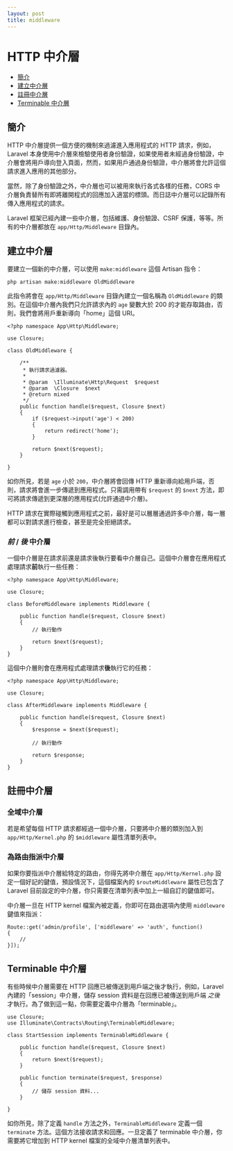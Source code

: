 ```yaml
---
layout: post
title: middleware
---
```

# HTTP 中介層

- [簡介](#introduction)
- [建立中介層](#defining-middleware)
- [註冊中介層](#registering-middleware)
- [Terminable 中介層](#terminable-middleware)

<a name="introduction"></a>
## 簡介

HTTP 中介層提供一個方便的機制來過濾進入應用程式的 HTTP 請求，例如，Laravel 本身使用中介層來檢驗使用者身份驗證，如果使用者未經過身份驗證，中介層會將用戶導向登入頁面，然而，如果用戶通過身份驗證，中介層將會允許這個請求進入應用的其他部分。

當然，除了身份驗證之外，中介層也可以被用來執行各式各樣的任務，CORS 中介層負責替所有即將離開程式的回應加入適當的標頭。而日誌中介層可以記錄所有傳入應用程式的請求。

Laravel 框架已經內建一些中介層，包括維護、身份驗證、CSRF 保護，等等。所有的中介層都放在 `app/Http/Middleware` 目錄內。

<a name="defining-middleware"></a>
## 建立中介層

要建立一個新的中介層，可以使用 `make:middleware` 這個 Artisan 指令：

	php artisan make:middleware OldMiddleware

此指令將會在 `app/Http/Middleware` 目錄內建立一個名稱為 `OldMiddleware` 的類別。在這個中介層內我們只允許請求內的 `age` 變數大於 200 的才能存取路由，否則，我們會將用戶重新導向「home」這個 URI。

	<?php namespace App\Http\Middleware;
	
	use Closure;

	class OldMiddleware {

		/**
		 * 執行請求過濾器。
		 *
		 * @param  \Illuminate\Http\Request  $request
		 * @param  \Closure  $next
		 * @return mixed
		 */
		public function handle($request, Closure $next)
		{
			if ($request->input('age') < 200)
			{
				return redirect('home');
			}

			return $next($request);
		}

	}

如你所見，若是 `age` 小於 `200`，中介層將會回傳 HTTP 重新導向給用戶端，否則，請求將會進一步傳遞到應用程式。只需調用帶有 `$request` 的 `$next` 方法，即可將請求傳遞到更深層的應用程式(允許通過中介層)。

HTTP 請求在實際碰觸到應用程式之前，最好是可以層層通過許多中介層，每一層都可以對請求進行檢查，甚至是完全拒絕請求。

### *前* / *後* 中介層

一個中介層是在請求前還是請求後執行要看中介層自己。這個中介層會在應用程式處理請求**前**執行一些任務：

	<?php namespace App\Http\Middleware;
	
	use Closure;

	class BeforeMiddleware implements Middleware {

		public function handle($request, Closure $next)
		{
			// 執行動作

			return $next($request);
		}
	}

這個中介層則會在應用程式處理請求**後**執行它的任務：

	<?php namespace App\Http\Middleware;
	
	use Closure;

	class AfterMiddleware implements Middleware {

		public function handle($request, Closure $next)
		{
			$response = $next($request);

			// 執行動作

			return $response;
		}
	}

<a name="registering-middleware"></a>
## 註冊中介層

### 全域中介層

若是希望每個 HTTP 請求都經過一個中介層，只要將中介層的類別加入到 `app/Http/Kernel.php` 的 `$middleware` 屬性清單列表中。

### 為路由指派中介層

如果你要指派中介層給特定的路由，你得先將中介層在 `app/Http/Kernel.php` 設定一個好記的鍵值，預設情況下，這個檔案內的 `$routeMiddleware` 屬性已包含了 Laravel 目前設定的中介層，你只需要在清單列表中加上一組自訂的鍵值即可。

中介層一旦在 HTTP kernel 檔案內被定義，你即可在路由選項內使用 `middleware` 鍵值來指派：

	Route::get('admin/profile', ['middleware' => 'auth', function()
	{
		//
	}]);

<a name="terminable-middleware"></a>
## Terminable 中介層

有些時候中介層需要在 HTTP 回應已被傳送到用戶端之後才執行，例如，Laravel 內建的「session」中介層，儲存 session 資料是在回應已被傳送到用戶端 _之後_ 才執行。為了做到這一點，你需要定義中介層為「terminable」。

	use Closure;
	use Illuminate\Contracts\Routing\TerminableMiddleware;

	class StartSession implements TerminableMiddleware {

		public function handle($request, Closure $next)
		{
			return $next($request);
		}

		public function terminate($request, $response)
		{
			// 儲存 session 資料...
		}

	}

如你所見，除了定義 `handle` 方法之外，`TerminableMiddleware` 定義一個 `terminate` 方法。這個方法接收請求和回應。一旦定義了 terminable 中介層，你需要將它增加到 HTTP kernel 檔案的全域中介層清單列表中。
